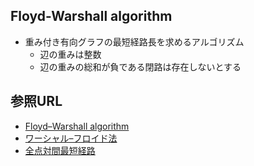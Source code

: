 ## Floyd-Warshall algorithm

- 重み付き有向グラフの最短経路長を求めるアルゴリズム
  - 辺の重みは整数
  - 辺の重みの総和が負である閉路は存在しないとする

## 参照URL

- [Floyd–Warshall algorithm](https://en.wikipedia.org/wiki/Floyd%E2%80%93Warshall_algorithm)
- [ワーシャル–フロイド法](https://ja.wikipedia.org/wiki/%E3%83%AF%E3%83%BC%E3%82%B7%E3%83%A3%E3%83%AB%E2%80%93%E3%83%95%E3%83%AD%E3%82%A4%E3%83%89%E6%B3%95)
- [全点対間最短経路](https://onlinejudge.u-aizu.ac.jp/courses/library/5/GRL/all/GRL_1_C)

